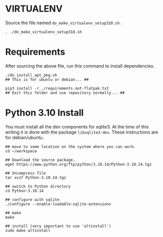 # VIRTUALENV

Source the file named `do_make_virtualenv_setup310.sh` .

```
. ./do_make_virtualenv_setup310.sh 
```

# Requirements

After sourcing the above file, run this command to install dependencies.

```
./do_install_apt_pkg.sh
## This is for ubuntu or debian... ##

pip3 install -r ./requirements.not-flatpak.txt 
## Exit this folder and use repository normally... ##
```

# Python 3.10 Install 

You must install all the dev components for sqlite3. At the time of this writing it is done with the package `libsqlite3-dev`. These instructions are for debian/ubuntu.

```
## move to some location on the system where you can work.
cd ~/workspace

## Download the source package.
wget https://www.python.org/ftp/python/3.10.14/Python-3.10.14.tgz

## Uncompress file 
tar xvzf Python-3.10.14.tgz

## switch to Python directory
cd Python-3.10.14 

## configure with sqlite
./configure --enable-loadable-sqlite-extensions 

## make 
make 

## install (very important to use 'altinstall') 
sudo make altinstall
```
